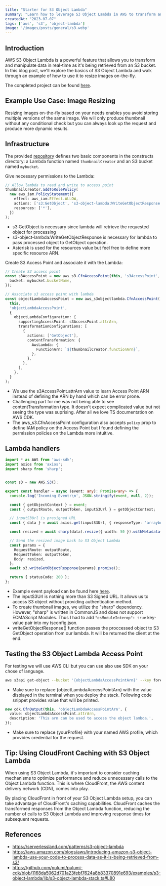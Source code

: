 ```yaml
---
title: "Starter for S3 Object Lambda"
summary: "Learn how to leverage S3 Object Lambda in AWS to transform and manipulate data on-the-fly as it's retrieved from S3."
createdAt: "2023-07-07"
tags: ['aws', 's3', 'object-lambda']
image: '/images/posts/general/s3.webp'
---
```


## Introduction

AWS S3 Object Lambda is a powerful feature that allows you to transform and manipulate data in real-time as it's being retrieved from an S3 bucket.   
In this blog post, we'll explore the basics of S3 Object Lambda and walk through an example of how to use it to resize images on-the-fly. 

The completed project can be found [here](https://github.com/hahuaz/cdk-examples/tree/dev/s3-object-lambda).

## Example Use Case: Image Resizing

Resizing images on-the-fly based on your needs enables you avoid storing multiple versions of the same image. We will only produce thumbnail without any conditional check but you can always look up the request and produce more dynamic results.

## Infrastructure

The provided [repository](https://github.com/hahuaz/cdk-examples/tree/dev/s3-object-lambda) defines two basic components in the constructs directory: a Lambda function named `thumbnailCreator` and an S3 bucket named `mybucket`.

Give necessary permissions to the Lambda:

```ts filename-app-stack.ts
// Allow lambda to read and write to access point
thumbnailCreator.addToRolePolicy(
  new aws_iam.PolicyStatement({
    effect: aws_iam.Effect.ALLOW,
    actions: ['s3:GetObject', 's3-object-lambda:WriteGetObjectResponse'],
    resources: ['*'],
  })
);
```
- s3:GetObject is necessary since lambda will retrieve the requested object for processing
- s3-object-lambda:WriteGetObjectResponse is necessary for lambda to pass processed object to GetObject operation.
- Asterisk is used for the resources value but feel free to define more specific resource ARN. 

Create S3 Access Point and associate it with the Lambda:

```ts filename-app-stack.ts
// Create S3 access point
const s3AccessPoint = new aws_s3.CfnAccessPoint(this, 's3AccessPoint', {
  bucket: mybucket.bucketName,
});

// Associate s3 access point with lambda
const objectLambdaAccessPoint = new aws_s3objectlambda.CfnAccessPoint(
  this,
  'objectLambdaAccessPoint',
  {
    objectLambdaConfiguration: {
      supportingAccessPoint: s3AccessPoint.attrArn,
      transformationConfigurations: [
        {
          actions: ['GetObject'],
          contentTransformation: {
            AwsLambda: {
              FunctionArn: `${thumbnailCreator.functionArn}`,
            },
          },
        },
      ],
    },
  }
);
```
- We use the s3AccessPoint.attrArn value to learn Access Point ARN instead of defining the ARN by hand which can be error prone.
- Challenging part for me was not being able to see contentTransformation type. It doesn't expect complicated value but not seeing the type was suprising. After all we love TS documentation on AWS CDK.
- The aws_s3.CfnAccessPoint configuration also accepts `policy` prop to define IAM policy on the Access Point but I found defining the permission policies on the Lambda more intuitive.

## Lambda handlers
```ts filename-thumbnail-creator.ts
import * as AWS from 'aws-sdk';
import axios from 'axios';
import sharp from 'sharp';


const s3 = new AWS.S3();

export const handler = async (event: any): Promise<any> => {
  console.log('Incoming Event:\n', JSON.stringify(event, null, 2));

  const { getObjectContext } = event;
  const { outputRoute, outputToken, inputS3Url } = getObjectContext;

  // inputS3Url is presigned URL
  const { data } = await axios.get(inputS3Url, { responseType: 'arraybuffer' });

  const resized = await sharp(data).resize({ width: 50 }).withMetadata();

  // Send the resized image back to S3 Object Lambda
  const params = {
    RequestRoute: outputRoute,
    RequestToken: outputToken,
    Body: resized,
  };
  await s3.writeGetObjectResponse(params).promise();

  return { statusCode: 200 };
};
```
    
- Example event payload can be found here [here](https://aws.amazon.com/blogs/aws/introducing-amazon-s3-object-lambda-use-your-code-to-process-data-as-it-is-being-retrieved-from-s3/#:~:text=%7B%0A%20%20%20%20%22-,xAmzRequestId,-%22%3A%20%221a5ed718%2D5f53%2D471d).
- The inputS3Url is nothing more than S3 Signed URL. It allows us to access S3 object without providing authentication method.
- To create thumbnail images, we utilize the "sharp" dependency. However, "sharp" is written in CommonJS and does not support ECMAScript Modules. Thus I had to add `"esModuleInterop": true` key-value pair into my tsconfig.json.
- writeGetObjectResponse() function passes the proccessed object to S3 GetObject operation from our lambda. It will be returned the client at the end.

## Testing the S3 Object Lambda Access Point
For testing we will use AWS CLI but you can use also use SDK on your chose of language.

```bash
aws s3api get-object --bucket '{objectLambdaAccessPointArn}' --key forest.jpg './thumbnail.jpg' --profile "{yourProfile}"
```

- Make sure to replace {objectLambdaAccessPointArn} with the value displayed in the terminal when you deploy the stack. Following code snippet provides value that will be printed.

```ts
new cdk.CfnOutput(this, 'objectLambdaAccessPointArn', {
  value: objectLambdaAccessPoint.attrArn,
  description: 'This arn can be used to access the object lambda.',
});
```

- Make sure to replace {yourProfile} with your named AWS profile, which provides credential for the request.


## Tip: Using CloudFront Caching with S3 Object Lambda

When using S3 Object Lambda, it's important to consider caching mechanisms to optimize performance and reduce unnecessary calls to the Object Lambda function. This is where CloudFront, the AWS content delivery network (CDN), comes into play.

By placing CloudFront in front of your S3 Object Lambda setup, you can take advantage of CloudFront's caching capabilities. CloudFront caches the transformed responses from the Object Lambda function, reducing the number of calls to S3 Object Lambda and improving response times for subsequent requests.

## References
- https://serverlessland.com/patterns/s3-object-lambda
- https://aws.amazon.com/blogs/aws/introducing-amazon-s3-object-lambda-use-your-code-to-process-data-as-it-is-being-retrieved-from-s3/
- https://github.com/pulumi/pulumi-cdk/blob/1168da5062d701a23febf7624a8b83370891e693/examples/s3-object-lambda/lib/s3-object-lambda-stack.ts#L80